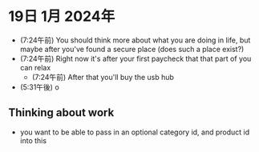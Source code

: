 # 19日 1月 2024年
- (7:24午前) You should think more about what you are doing in life, but maybe after you've found a secure place (does such a place exist?)
- (7:24午前) Right now it's after your first paycheck that that part of you can relax
  - (7:24午前) After that you'll buy the usb hub
- (5:31午後)
o

## Thinking about work
- you want to be able to pass in an optional category id, and product id into this



